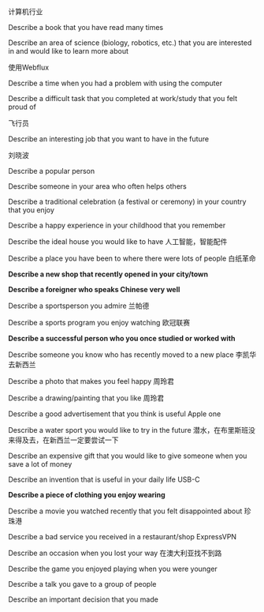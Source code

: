 计算机行业

Describe a book that you have read many times

Describe an area of science (biology, robotics, etc.) that you are interested in and would like to learn more about



使用Webflux

Describe a time when you had a problem with using the computer

Describe a difficult task that you completed at work/study that you felt proud of 



飞行员

Describe an interesting job that you want to have in the future





刘晓波

Describe a popular person

Describe someone in your area who often helps others





Describe a traditional celebration (a festival or ceremony) in your country that you enjoy

Describe a happy experience in your childhood that you remember





Describe the ideal house you would like to have 人工智能，智能配件

Describe a place you have been to where there were lots of people 白纸革命

**Describe a new shop that recently opened in your city/town**

**Describe a foreigner who speaks Chinese very well**

Describe a sportsperson you admire 兰帕德

Describe a sports program you enjoy watching  欧冠联赛

**Describe a successful person who you once studied or worked with** 

Describe someone you know who has recently moved to a new place 李凯华去新西兰

Describe a photo that makes you feel happy 周玲君

Describe a drawing/painting that you like 周玲君

Describe a good advertisement that you think is useful  Apple one

Describe a water sport you would like to try in the future 潜水，在布里斯班没来得及去，在新西兰一定要尝试一下

Describe an expensive gift that you would like to give someone when you save a lot of money

Describe an invention that is useful in your daily life USB-C

**Describe a piece of clothing you enjoy wearing**

Describe a movie you watched recently that you felt disappointed about 珍珠港

Describe a bad service you received in a restaurant/shop ExpressVPN 

Describe an occasion when you lost your way 在澳大利亚找不到路

Describe the game you enjoyed playing when you were younger

Describe a talk you gave to a group of people

Describe an important decision that you made
